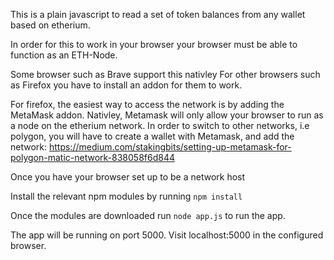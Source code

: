 This is a plain javascript to read a set of token balances from any wallet based on etherium.

In order for this to work in your browser your browser must be able to function as an ETH-Node.

Some browser such as Brave support this nativley
For other browsers such as Firefox you have to install an addon for them to work. 

For firefox, the easiest way to access the network is by adding the MetaMask addon. 
Nativley, Metamask will only allow your browser to run as a node on the etherium network. In order to switch
to other networks, i.e polygon, you will have to create a wallet with Metamask, and add the network: https://medium.com/stakingbits/setting-up-metamask-for-polygon-matic-network-838058f6d844


Once you have your browser set up to be a network host

Install the relevant npm modules by running
`npm install`

Once the modules are downloaded run `node app.js` to run the app.

The app will be running on port 5000.
Visit localhost:5000 in the configured browser.